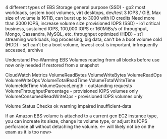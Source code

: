 4 different types of EBS Storage
    general purpose (SSD) - gp2
        most workloads, system boot volumes, virt desktops, dev/test
        3 IOPS / GiB, Max size of volume is 16TiB, can burst up to 3000 with IO credits
        Need more than 3000 IOPS, increase volume size
    provisioned IOPS (SSD) - io1
        critical business, sustained IOPS, 100,000 IOPS or 160MiBs/s of throughput, Mongo, Cassandra, MySQL, etc.
    throughput optimized (HDD) - st1
        streaming workloads, log processing, big data, can't be a boot volume
    cold (HDD) - sc1
        can't be a boot volume, lowest cost is important, infrequently accessed, archive

Understand Pre-Warming EBS Volumes
    reading from all blocks before use
    now only needed if restored from a snapshot

CloudWatch Metrics
    VolumeReadBytes
    VolumeWriteBytes
    VolumeReadOps
    VolumeWriteOps
    VolumeTotalReadTime
    VolumeTotalWriteTime
    VolumeIdleTime
    VolumeQueueLength - outstanding requests
    VolumeThroughputPercentage - provisioned IOPS volumes only
    VolumeConsumedReadWriteOps - provisioned IOPS volumes only

Volume Status Checks
    ok
    warning
    impaired
    insufficient-data

If an Amazon EBS volume is attached to a current gen EC2 instance type, you can increate its sieze, change its volume type, or adjust its IOPS perforance all without detaching the volume.  <-- will likely not be on the exam as it is too new>

